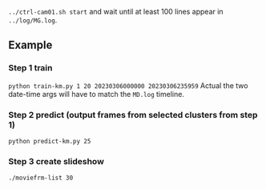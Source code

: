 `../ctrl-cam01.sh start` and wait until at least 100  lines appear in `../log/MG.log`.

## Example

### Step 1 train
`python train-km.py 1 20 20230306000000 20230306235959` Actual the two date-time args will have to match the `MD.log` timeline.

### Step 2 predict (output frames from selected clusters from step 1)
`python predict-km.py 25`

### Step 3 create slideshow
`./moviefrm-list 30`
